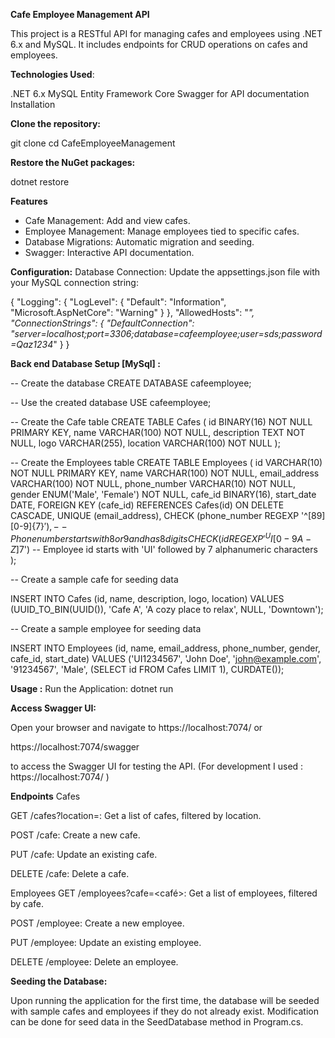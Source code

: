 
**Cafe Employee Management API**

This project is a RESTful API for managing cafes and employees using .NET 6.x and MySQL. It includes endpoints for CRUD operations on cafes and employees.

**Technologies Used**:

.NET 6.x
MySQL
Entity Framework Core
Swagger for API documentation
Installation

**Clone the repository:**

git clone <repository-url>
cd CafeEmployeeManagement


**Restore the NuGet packages:**

dotnet restore

**Features**

- Cafe Management: Add and view cafes.
- Employee Management: Manage employees tied to specific cafes.
- Database Migrations: Automatic migration and seeding.
- Swagger: Interactive API documentation.


**Configuration:**
Database Connection: Update the appsettings.json file with your MySQL connection string:

{
  "Logging": {
    "LogLevel": {
      "Default": "Information",
      "Microsoft.AspNetCore": "Warning"
    }
  },
  "AllowedHosts": "*",
  "ConnectionStrings": {
    "DefaultConnection": "server=localhost;port=3306;database=cafeemployee;user=sds;password=Qaz1234*"
  }
}



**Back end Database Setup [MySql] :**

-- Create the database
CREATE DATABASE cafeemployee;

-- Use the created database
USE cafeemployee;

-- Create the Cafe table
CREATE TABLE Cafes (
    id BINARY(16) NOT NULL PRIMARY KEY,
    name VARCHAR(100) NOT NULL,
    description TEXT NOT NULL,
    logo VARCHAR(255),
    location VARCHAR(100) NOT NULL
);

-- Create the Employees table
CREATE TABLE Employees (
    id VARCHAR(10) NOT NULL PRIMARY KEY,
    name VARCHAR(100) NOT NULL,
    email_address VARCHAR(100) NOT NULL,
    phone_number VARCHAR(10) NOT NULL,
    gender ENUM('Male', 'Female') NOT NULL,
    cafe_id BINARY(16),
    start_date DATE,
    FOREIGN KEY (cafe_id) REFERENCES Cafes(id) ON DELETE CASCADE,
    UNIQUE (email_address),
    CHECK (phone_number REGEXP '^[89][0-9]{7}$'),  -- Phone number starts with 8 or 9 and has 8 digits
    CHECK (id REGEXP '^UI[0-9A-Z]{7}$')          -- Employee id starts with 'UI' followed by 7 alphanumeric characters
);


--  Create a sample cafe for seeding data 

INSERT INTO Cafes (id, name, description, logo, location) 
VALUES (UUID_TO_BIN(UUID()), 'Cafe A', 'A cozy place to relax', NULL, 'Downtown');

--  Create a sample employee for seeding data


INSERT INTO Employees (id, name, email_address, phone_number, gender, cafe_id, start_date) 
VALUES ('UI1234567', 'John Doe', 'john@example.com', '91234567', 'Male', (SELECT id FROM Cafes LIMIT 1), CURDATE());

**Usage :**
Run the Application:
dotnet run

**Access Swagger UI:**

Open your browser and navigate to https://localhost:7074/   or  

https://localhost:7074/swagger  

to access the Swagger UI for testing the API.
(For development I used : https://localhost:7074/  )


**Endpoints**
Cafes

GET /cafes?location=<location>: Get a list of cafes, filtered by location.

POST /cafe: Create a new cafe.

PUT /cafe: Update an existing cafe.

DELETE /cafe: Delete a cafe.

Employees
GET /employees?cafe=<café>: Get a list of employees, filtered by cafe.

POST /employee: Create a new employee.

PUT /employee: Update an existing employee.

DELETE /employee: Delete an employee.

**Seeding the Database:**

Upon running the application for the first time, the database will be seeded with sample cafes and employees if they do not already exist. Modification can be done for seed data in the SeedDatabase method in Program.cs.
